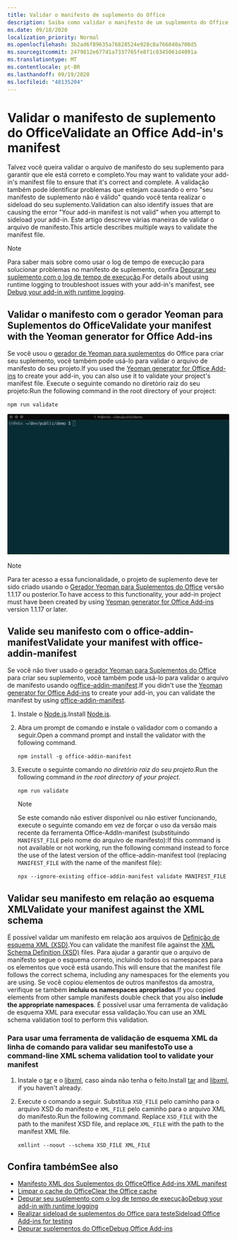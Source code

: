 ```yaml
---
title: Validar o manifesto de suplemento do Office
description: Saiba como validar o manifesto de um suplemento do Office usando o esquema XML e outras ferramentas.
ms.date: 09/18/2020
localization_priority: Normal
ms.openlocfilehash: 3b2ad6f89635a76828524e928c8a766840a708d5
ms.sourcegitcommit: 2479812e677d1a7337765fe8f1c8345061d4091a
ms.translationtype: MT
ms.contentlocale: pt-BR
ms.lasthandoff: 09/19/2020
ms.locfileid: "48135204"
---
```

# <a name="validate-an-office-add-ins-manifest"></a><span data-ttu-id="43a3e-103">Validar o manifesto de suplemento do Office</span><span class="sxs-lookup"><span data-stu-id="43a3e-103">Validate an Office Add-in's manifest</span></span>

<span data-ttu-id="43a3e-104">Talvez você queira validar o arquivo de manifesto do seu suplemento para garantir que ele está correto e completo.</span><span class="sxs-lookup"><span data-stu-id="43a3e-104">You may want to validate your add-in's manifest file to ensure that it's correct and complete.</span></span> <span data-ttu-id="43a3e-105">A validação também pode identificar problemas que estejam causando o erro "seu manifesto de suplemento não é válido" quando você tenta realizar o sideload do seu suplemento.</span><span class="sxs-lookup"><span data-stu-id="43a3e-105">Validation can also identify issues that are causing the error "Your add-in manifest is not valid" when you attempt to sideload your add-in.</span></span> <span data-ttu-id="43a3e-106">Este artigo descreve várias maneiras de validar o arquivo de manifesto.</span><span class="sxs-lookup"><span data-stu-id="43a3e-106">This article describes multiple ways to validate the manifest file.</span></span>

> [!NOTE]
> <span data-ttu-id="43a3e-107">Para saber mais sobre como usar o log de tempo de execução para solucionar problemas no manifesto de suplemento, confira [Depurar seu suplemento com o log de tempo de execução](runtime-logging.md).</span><span class="sxs-lookup"><span data-stu-id="43a3e-107">For details about using runtime logging to troubleshoot issues with your add-in's manifest, see [Debug your add-in with runtime logging](runtime-logging.md).</span></span>

## <a name="validate-your-manifest-with-the-yeoman-generator-for-office-add-ins"></a><span data-ttu-id="43a3e-108">Validar o manifesto com o gerador Yeoman para Suplementos do Office</span><span class="sxs-lookup"><span data-stu-id="43a3e-108">Validate your manifest with the Yeoman generator for Office Add-ins</span></span>

<span data-ttu-id="43a3e-109">Se você usou o [gerador de Yeoman para suplementos](https://www.npmjs.com/package/generator-office) do Office para criar seu suplemento, você também pode usá-lo para validar o arquivo de manifesto do seu projeto.</span><span class="sxs-lookup"><span data-stu-id="43a3e-109">If you used the [Yeoman generator for Office Add-ins](https://www.npmjs.com/package/generator-office) to create your add-in, you can also use it to validate your project's manifest file.</span></span> <span data-ttu-id="43a3e-110">Execute o seguinte comando no diretório raiz do seu projeto:</span><span class="sxs-lookup"><span data-stu-id="43a3e-110">Run the following command in the root directory of your project:</span></span>

```command&nbsp;line
npm run validate
```

![Gif animado que mostra o validador Yo Office em execução na linha de comando e gerando os resultados que mostram que a validação foi aprovada](../images/yo-office-validator.gif)

> [!NOTE]
> <span data-ttu-id="43a3e-112">Para ter acesso a essa funcionalidade, o projeto de suplemento deve ter sido criado usando o [Gerador Yeoman para Suplementos do Office](https://www.npmjs.com/package/generator-office) versão 1.1.17 ou posterior.</span><span class="sxs-lookup"><span data-stu-id="43a3e-112">To have access to this functionality, your add-in project must have been created by using [Yeoman generator for Office Add-ins](https://www.npmjs.com/package/generator-office) version 1.1.17 or later.</span></span>

## <a name="validate-your-manifest-with-office-addin-manifest"></a><span data-ttu-id="43a3e-113">Valide seu manifesto com o office-addin-manifest</span><span class="sxs-lookup"><span data-stu-id="43a3e-113">Validate your manifest with office-addin-manifest</span></span>

<span data-ttu-id="43a3e-114">Se você não tiver usado o [gerador Yeoman para Suplementos do Office](https://www.npmjs.com/package/generator-office) para criar seu suplemento, você também pode usá-lo para validar o arquivo de manifesto usando o[office-addin-manifest](https://www.npmjs.com/package/office-addin-manifest).</span><span class="sxs-lookup"><span data-stu-id="43a3e-114">If you didn't use the [Yeoman generator for Office Add-ins](https://www.npmjs.com/package/generator-office) to create your add-in, you can validate the manifest by using [office-addin-manifest](https://www.npmjs.com/package/office-addin-manifest).</span></span>

1. <span data-ttu-id="43a3e-115">Instale o [Node.js](https://nodejs.org/download/).</span><span class="sxs-lookup"><span data-stu-id="43a3e-115">Install [Node.js](https://nodejs.org/download/).</span></span>

2. <span data-ttu-id="43a3e-116">Abra um prompt de comando e instale o validador com o comando a seguir.</span><span class="sxs-lookup"><span data-stu-id="43a3e-116">Open a command prompt and install the validator with the following command.</span></span>

    ```command&nbsp;line
    npm install -g office-addin-manifest
    ```

3. <span data-ttu-id="43a3e-117">Execute o seguinte comando *no diretório raiz do seu projeto*.</span><span class="sxs-lookup"><span data-stu-id="43a3e-117">Run the following command *in the root directory of your project*.</span></span>

    ```command&nbsp;line
    npm run validate
    ```

    > [!NOTE]
    > <span data-ttu-id="43a3e-118">Se este comando não estiver disponível ou não estiver funcionando, execute o seguinte comando em vez de forçar o uso da versão mais recente da ferramenta Office-AddIn-manifest (substituindo `MANIFEST_FILE` pelo nome do arquivo de manifesto):</span><span class="sxs-lookup"><span data-stu-id="43a3e-118">If this command is not available or not working, run the following command instead to force the use of the latest version of the office-addin-manifest tool (replacing `MANIFEST_FILE` with the name of the manifest file):</span></span>
    >
    > ```command&nbsp;line
    > npx --ignore-existing office-addin-manifest validate MANIFEST_FILE
    > ```

## <a name="validate-your-manifest-against-the-xml-schema"></a><span data-ttu-id="43a3e-119">Validar seu manifesto em relação ao esquema XML</span><span class="sxs-lookup"><span data-stu-id="43a3e-119">Validate your manifest against the XML schema</span></span>

<span data-ttu-id="43a3e-120">É possível validar um manifesto em relação aos arquivos de [Definição de esquema XML (XSD)](/openspecs/office_file_formats/ms-owemxml/c6a06390-34b8-4b42-82eb-b28be12494a8).</span><span class="sxs-lookup"><span data-stu-id="43a3e-120">You can validate the manifest file against the [XML Schema Definition (XSD)](/openspecs/office_file_formats/ms-owemxml/c6a06390-34b8-4b42-82eb-b28be12494a8) files.</span></span> <span data-ttu-id="43a3e-121">Para ajudar a garantir que o arquivo de manifesto segue o esquema correto, incluindo todos os namespaces para os elementos que você está usando.</span><span class="sxs-lookup"><span data-stu-id="43a3e-121">This will ensure that the manifest file follows the correct schema, including any namespaces for the elements you are using.</span></span> <span data-ttu-id="43a3e-122">Se você copiou elementos de outros manifestos da amostra, verifique se também **incluiu os namespaces apropriados**.</span><span class="sxs-lookup"><span data-stu-id="43a3e-122">If you copied elements from other sample manifests double check that you also **include the appropriate namespaces**.</span></span> <span data-ttu-id="43a3e-123">É possível usar uma ferramenta de validação de esquema XML para executar essa validação.</span><span class="sxs-lookup"><span data-stu-id="43a3e-123">You can use an XML schema validation tool to perform this validation.</span></span>

### <a name="to-use-a-command-line-xml-schema-validation-tool-to-validate-your-manifest"></a><span data-ttu-id="43a3e-124">Para usar uma ferramenta de validação de esquema XML da linha de comando para validar seu manifesto</span><span class="sxs-lookup"><span data-stu-id="43a3e-124">To use a command-line XML schema validation tool to validate your manifest</span></span>

1. <span data-ttu-id="43a3e-125">Instale o [tar](https://www.gnu.org/software/tar/) e o [libxml](http://xmlsoft.org/FAQ.html), caso ainda não tenha o feito.</span><span class="sxs-lookup"><span data-stu-id="43a3e-125">Install [tar](https://www.gnu.org/software/tar/) and [libxml](http://xmlsoft.org/FAQ.html), if you haven't already.</span></span>

2. <span data-ttu-id="43a3e-p104">Execute o comando a seguir. Substitua `XSD_FILE` pelo caminho para o arquivo XSD do manifesto e `XML_FILE` pelo caminho para o arquivo XML do manifesto.</span><span class="sxs-lookup"><span data-stu-id="43a3e-p104">Run the following command. Replace `XSD_FILE` with the path to the manifest XSD file, and replace `XML_FILE` with the path to the manifest XML file.</span></span>
    
    ```command&nbsp;line
    xmllint --noout --schema XSD_FILE XML_FILE
    ```

## <a name="see-also"></a><span data-ttu-id="43a3e-128">Confira também</span><span class="sxs-lookup"><span data-stu-id="43a3e-128">See also</span></span>

- [<span data-ttu-id="43a3e-129">Manifesto XML dos Suplementos do Office</span><span class="sxs-lookup"><span data-stu-id="43a3e-129">Office Add-ins XML manifest</span></span>](../develop/add-in-manifests.md)
- [<span data-ttu-id="43a3e-130">Limpar o cache do Office</span><span class="sxs-lookup"><span data-stu-id="43a3e-130">Clear the Office cache</span></span>](clear-cache.md)
- [<span data-ttu-id="43a3e-131">Depurar seu suplemento com o log de tempo de execução</span><span class="sxs-lookup"><span data-stu-id="43a3e-131">Debug your add-in with runtime logging</span></span>](runtime-logging.md)
- [<span data-ttu-id="43a3e-132">Realizar sideload de suplementos do Office para teste</span><span class="sxs-lookup"><span data-stu-id="43a3e-132">Sideload Office Add-ins for testing</span></span>](sideload-office-add-ins-for-testing.md)
- [<span data-ttu-id="43a3e-133">Depurar suplementos do Office</span><span class="sxs-lookup"><span data-stu-id="43a3e-133">Debug Office Add-ins</span></span>](debug-add-ins-using-f12-developer-tools-on-windows-10.md)
